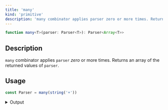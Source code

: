 ```yaml
---
title: 'many'
kind: 'primitive'
description: 'many combinator applies parser zero or more times. Returns an array of the returned values of parser.'
---
```


```typescript {{ withLineNumbers: false }}
function many<T>(parser: Parser<T>): Parser<Array<T>>
```

## Description

`many` combinator applies `parser` *zero* or more times. Returns an array of the returned values of `parser`.

## Usage

```typescript
const Parser = many(string('+'))
```

<details>
  <summary>Output</summary>

  ### Success

  ```typescript
  run(Parser).with('+++')

  {
    isOk: true,
    pos: 3,
    value: [ '+', '+', '+' ]
  }
  ```

  ### Failure

  `many` never fails and returns an empty array by default.

  ```typescript
  run(Parser).with('---')

  {
    isOk: true,
    pos: 0,
    value: []
  }
  ```
</details>
